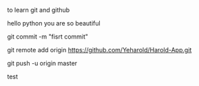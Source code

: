 to learn git and github

hello python you are so beautiful

git commit -m "fisrt commit"

git remote add origin https://github.com/Yeharold/Harold-App.git

git push -u origin master

test